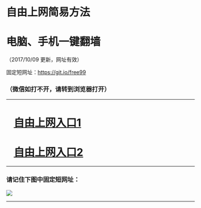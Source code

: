 ﻿# 自由上网简易方法

# 电脑、手机一键翻墙

（2017/10/09 更新，网址有效）

固定短网址：https://git.io/free99

### （微信如打不开，请转到浏览器打开）


***





# &nbsp;&nbsp; <a href="http://ft2400526628.fwq-tz-1001.info/fwqtz01.html?t=100900129331 " target="_blank">自由上网入口1</a>
# &nbsp;&nbsp; <a href="http://ft1013917762.fwq-tz-1002.info/fwqtz02.html?t=100900125394 " target="_blank">自由上网入口2</a>
***

### 请记住下图中固定短网址：

<img src="https://s3-us-west-2.amazonaws.com/fwq-1001/yjfq-20170905okok.png" /> 


***

